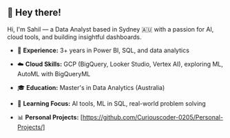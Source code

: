 ## 👋 Hey there!

Hi, I'm Sahil — a Data Analyst based in Sydney 🇦🇺 with a passion for AI, cloud tools, and building insightful dashboards. 

- 💼 **Experience:** 3+ years in Power BI, SQL, and data analytics
- ☁️ **Cloud Skills:** GCP (BigQuery, Looker Studio, Vertex AI), exploring ML, AutoML with BigQueryML
  
- 🎓 **Education:** Master's in Data Analytics (Australia)
- 🧠 **Learning Focus:** AI tools, ML in SQL, real-world problem solving
- 📊 **Personal Projects:**  [https://github.com/Curiouscoder-0205/Personal-Projects/]


<!--
**Curiouscoder-0205/Curiouscoder-0205** is a ✨ _special_ ✨ repository because its `README.md` (this file) appears on your GitHub profile.

Here are some ideas to get you started:

- 🔭 I’m currently working on ...
- 🌱 I’m currently learning ...
- 👯 I’m looking to collaborate on ...
- 🤔 I’m looking for help with ...
- 💬 Ask me about ...
- 📫 How to reach me: ...
- 😄 Pronouns: ...
- ⚡ Fun fact: ...
-->
